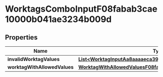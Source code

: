 

# WorktagsComboInputF08fabab3cae10000b041ae3234b009d


## Properties

Name | Type | Description | Notes
------------ | ------------- | ------------- | -------------
**invalidWorktagValues** | [**List&lt;WorktagInputAa8aaaaeca39100034443e493aef03ce&gt;**](WorktagInputAa8aaaaeca39100034443e493aef03ce.md) |  |  [optional]
**worktagWithAllowedValues** | [**WorktagWithAllowedValuesF08fabab3cae10000bd8f5a584f100c1**](WorktagWithAllowedValuesF08fabab3cae10000bd8f5a584f100c1.md) |  |  [optional]



